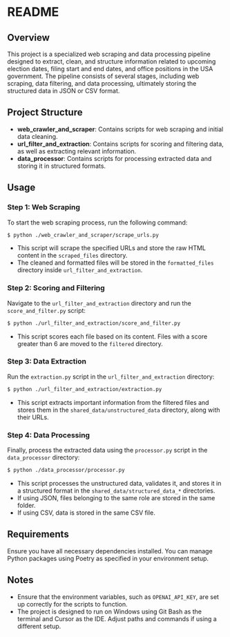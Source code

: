 # README

## Overview

This project is a specialized web scraping and data processing pipeline designed to extract, clean, and structure information related to upcoming election dates, filing start and end dates, and office positions in the USA government. The pipeline consists of several stages, including web scraping, data filtering, and data processing, ultimately storing the structured data in JSON or CSV format.

## Project Structure

- **web_crawler_and_scraper**: Contains scripts for web scraping and initial data cleaning.
- **url_filter_and_extraction**: Contains scripts for scoring and filtering data, as well as extracting relevant information.
- **data_processor**: Contains scripts for processing extracted data and storing it in structured formats.

## Usage

### Step 1: Web Scraping

To start the web scraping process, run the following command:

```bash
$ python ./web_crawler_and_scraper/scrape_urls.py
```

- This script will scrape the specified URLs and store the raw HTML content in the `scraped_files` directory.
- The cleaned and formatted files will be stored in the `formatted_files` directory inside `url_filter_and_extraction`.

### Step 2: Scoring and Filtering

Navigate to the `url_filter_and_extraction` directory and run the `score_and_filter.py` script:

```bash
$ python ./url_filter_and_extraction/score_and_filter.py
```

- This script scores each file based on its content. Files with a score greater than 6 are moved to the `filtered` directory.

### Step 3: Data Extraction

Run the `extraction.py` script in the `url_filter_and_extraction` directory:

```bash
$ python ./url_filter_and_extraction/extraction.py
```

- This script extracts important information from the filtered files and stores them in the `shared_data/unstructured_data` directory, along with their URLs.

### Step 4: Data Processing

Finally, process the extracted data using the `processor.py` script in the `data_processor` directory:

```bash
$ python ./data_processor/processor.py
```

- This script processes the unstructured data, validates it, and stores it in a structured format in the `shared_data/structured_data_*` directories.
- If using JSON, files belonging to the same role are stored in the same folder.
- If using CSV, data is stored in the same CSV file.

## Requirements

Ensure you have all necessary dependencies installed. You can manage Python packages using Poetry as specified in your environment setup.

## Notes

- Ensure that the environment variables, such as `OPENAI_API_KEY`, are set up correctly for the scripts to function.
- The project is designed to run on Windows using Git Bash as the terminal and Cursor as the IDE. Adjust paths and commands if using a different setup.

